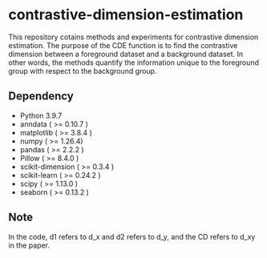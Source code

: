 contrastive-dimension-estimation
======

This repository cotains methods and experiments for contrastive dimension estimation. The purpose of the CDE function is to find the contrastive dimension between a foreground dataset and a background dataset. In other words, the methods quantify the information unique to the foreground group with respect to the background group. 



Dependency
------------
- Python 3.9.7
- anndata                  ( >= 0.10.7 )
- matplotlib               ( >= 3.8.4 )
- numpy                    ( >= 1.26.4)
- pandas                   ( >= 2.2.2 )
- Pillow                   ( >= 8.4.0 ) 
- scikit-dimension         ( >= 0.3.4 ) 
- scikit-learn             ( >= 0.24.2 )
- scipy                    ( >= 1.13.0 ) 
- seaborn                  ( >= 0.13.2 ) 


Note
-----------
In the code,  d1 refers to d_x and d2 refers to d_y, and the CD refers to d_xy in the paper. 
